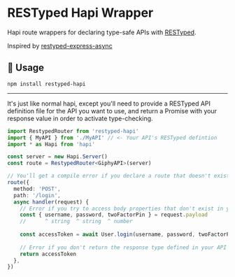 # RESTyped Hapi Wrapper

Hapi route wrappers for declaring type-safe APIs with [RESTyped](https://github.com/rawrmaan/restyped).

Inspired by [restyped-express-async](https://github.com/rawrmaan/restyped-express-async)

## :blue_book: Usage

`npm install restyped-hapi`
****
It's just like normal hapi, except you'll need to provide a RESTyped API definition file for the API you want to use, and return a Promise with your response value in order to activate type-checking.

```typescript
import RestypedRouter from 'restyped-hapi'
import { MyAPI } from './MyAPI' // <- Your API's RESTyped defintion
import * as Hapi from 'hapi'

const server = new Hapi.Server()
const route = RestypedRouter<GiphyAPI>(server)

// You'll get a compile error if you declare a route that doesn't exist in your API defintion.
route({
  method: 'POST',
  path: '/login',
  async handler(request) {
    // Error if you try to access body properties that don't exist in your API definition.`
    const { username, password, twoFactorPin } = request.payload
    //      ^ string  ^ string  ^ number
  
    const accessToken = await User.login(username, password, twoFactorPin)
  
    // Error if you don't return the response type defined in your API defintion.
    return accessToken
  },
})
```
